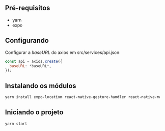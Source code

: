 ## Pré-requisitos

* yarn
* expo

## Configurando

Configurar a *baseURL* do axios em src/services/api.json

```js
const api = axios.create({
  baseURL: *baseURL*,
});
```

## Instalando os módulos

```sh
yarn install expo-location react-native-gesture-handler react-native-maps react-native-reanimated react-native-safe-area-context react-native-screens react-native-webview react-navigation react-navigation-stack @react-native-community/masked-view
```

## Iniciando o projeto

```sh
yarn start
```
